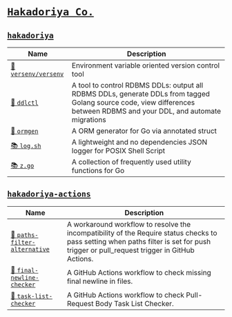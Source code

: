 # [`Hakadoriya Co.`](https://hakadoriya.github.io/)

<!--
📝 docs
🔧 tool
🧰 collection of tools
📚 library
🐙 GitHub Actions
-->

## [`hakadoriya`](https://github.com/hakadoriya)

| Name                                                      | Description                                                                                                                                                             |
| --------------------------------------------------------- | ----------------------------------------------------------------------------------------------------------------------------------------------------------------------- |
| [🧰 `versenv/versenv`](https://github.com/versenv/versenv) | Environment variable oriented version control tool                                                                                                                      |
| [🔧 `ddlctl`](https://github.com/hakadoriya/ddlctl)        | A tool to control RDBMS DDLs: output all RDBMS DDLs, generate DDLs from tagged Golang source code, view differences between RDBMS and your DDL, and automate migrations |
| [🔧 `ormgen`](https://github.com/hakadoriya/ormgen)        | A ORM generator for Go via annotated struct                                                                                                                             |
| [📚 `log.sh`](https://github.com/hakadoriya/log.sh)        | A lightweight and no dependencies JSON logger for POSIX Shell Script                                                                                                    |
| [📚 `z.go`](https://github.com/hakadoriya/z.go)            | A collection of frequently used utility functions for Go                                                                                                                |

## [`hakadoriya-actions`](https://github.com/hakadoriya-actions)

| Name                                                                                           | Description                                                                                                                                                                            |
| ---------------------------------------------------------------------------------------------- | -------------------------------------------------------------------------------------------------------------------------------------------------------------------------------------- |
| [🐙 `paths-filter-alternative`](https://github.com/hakadoriya-actions/paths-filter-alternative) | A workaround workflow to resolve the incompatibility of the Require status checks to pass setting when paths filter is set for push trigger or pull_request trigger in GitHub Actions. |
| [🐙 `final-newline-checker`](https://github.com/hakadoriya-actions/final-newline-checker)       | A GitHub Actions workflow to check missing final newline in files.                                                                                                                     |
| [🐙 `task-list-checker`](https://github.com/hakadoriya-actions/task-list-checker)               | A GitHub Actions workflow to check Pull-Request Body Task List Checker.                                                                                                                |
